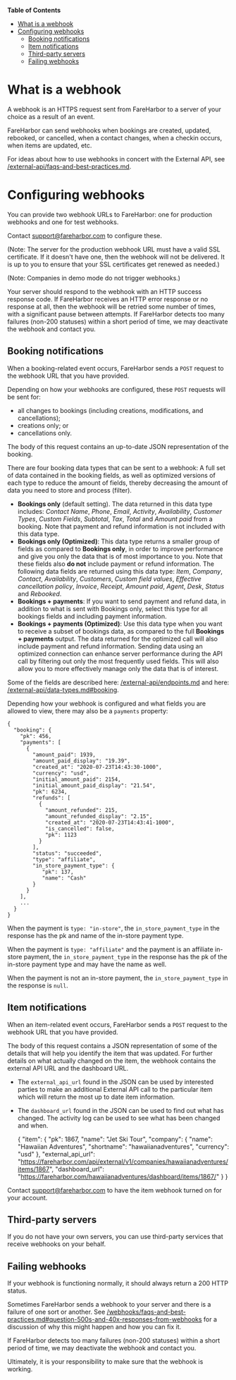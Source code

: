 <!-- markdown-toc start - Don't edit this section. Run M-x markdown-toc-refresh-toc -->
**Table of Contents**

- [What is a webhook](#what-is-a-webhook)
- [Configuring webhooks](#configuring-webhooks)
    - [Booking notifications](#booking-notifications)
    - [Item notifications](#item-notifications)
    - [Third-party servers](#third-party-servers)
    - [Failing webhooks](#failing-webhooks)

<!-- markdown-toc end -->

# What is a webhook

A webhook is an HTTPS request sent from FareHarbor to a server of your
choice as a result of an event.

FareHarbor can send webhooks when bookings are created, updated,
rebooked, or cancelled, when a contact changes, when a checkin occurs,
when items are updated,
etc.

For ideas about how to use webhooks in concert with the External API,
see [/external-api/faqs-and-best-practices.md](/webhooks/faqs-and-best-practices.md).

# Configuring webhooks

You can provide two webhook URLs to FareHarbor: one for production
webhooks and one for test webhooks.

Contact <support@fareharbor.com> to configure these.

(Note: The server for the production webhook URL must have a valid SSL
certificate. If it doesn't have one, then the webhook will not be
delivered. It is up to you to ensure that your SSL certificates get
renewed as needed.)

(Note: Companies in demo mode do not trigger webhooks.)

Your server should respond to the webhook with an HTTP success
response code. If FareHarbor receives an HTTP error response or no
response at all, then the webhook will be retried some number of
times, with a significant pause between attempts. If FareHarbor detects
too many failures (non-200 statuses) within a short period of time, we
may deactivate the webhook and contact you.

## Booking notifications

When a booking-related event occurs, FareHarbor sends a `POST` request to
the webhook URL that you have provided.

Depending on how your webhooks are configured, these `POST` requests will be sent for:

* all changes to bookings (including creations, modifications, and cancellations);
* creations only; or
* cancellations only.

The body of this request contains an up-to-date JSON representation of
the booking.

There are four booking data types that can be sent to a webhook: A full set of data
contained in the booking fields, as well as optimized versions of each type to reduce
the amount of fields, thereby decreasing the amount of data you need to store and
process (filter).

* **Bookings only** (default setting). The data returned in this data type includes:
*Contact Name*, *Phone*, *Email*, *Activity*, *Availability*, *Customer Types*,
*Custom Fields*, *Subtotal*, *Tax*, *Total* and *Amount paid* from a booking. Note
that payment and refund information is not included with this data type.
* **Bookings only (Optimized)**: This data type returns a smaller group of fields
as compared to **Bookings only**, in order to improve performance and give you only
the data that is of most importance to you. Note that these fields also **do not**
include payment or refund information.
The following data fields are returned using this data type: *Item*, *Company*,
*Contact*, *Availability*, *Customers*, *Custom field values*, *Effective cancellation
policy*, *Invoice*, *Receipt*, *Amount paid*, *Agent*, *Desk*, *Status* and *Rebooked*.
* **Bookings + payments**: If you want to send payment and refund data, in addition
to what is sent with Bookings only, select this type for all bookings fields and
including payment information.
* **Bookings + payments (Optimized)**: Use this data type when you want to receive
a subset of bookings data, as compared to the full **Bookings + payments** output.
The data returned for the optimized call will also include payment and refund
information. Sending data using an optimized connection can enhance server performance
during the API call by filtering out only the most frequently used fields. This will
also allow you to more effectively manage only the data that is of interest.

Some of the fields are described here: [/external-api/endpoints.md](/external-api/endpoints/endpoints.md) and
here: [/external-api/data-types.md#booking](/external-api/endpoints/data-types.md#booking).

Depending how your webhook is configured and what fields you are
allowed to view, there may also be a `payments` property:

    {
      "booking": {
        "pk": 456,
        "payments": [
          {
            "amount_paid": 1939,
            "amount_paid_display": "19.39",
            "created_at": "2020-07-23T14:43:30-1000",
            "currency": "usd",
            "initial_amount_paid": 2154,
            "initial_amount_paid_display": "21.54",
            "pk": 6234,
            "refunds": [
              {
                "amount_refunded": 215,
                "amount_refunded_display": "2.15",
                "created_at": "2020-07-23T14:43:41-1000",
                "is_cancelled": false,
                "pk": 1123
              }
            ],
            "status": "succeeded",
            "type": "affiliate",
            "in_store_payment_type": {
               "pk": 137,
               "name": "Cash"
            }
          }
        ],
        ...
      }
    }

When the payment is `type: "in-store"`, the `in_store_payment_type` in
the response has the pk and name of the in-store payment type.

When the payment is `type: "affiliate"` and the payment is an
affiliate in-store payment, the `in_store_payment_type` in the
response has the pk of the in-store payment type and may have the name
as well.

When the payment is not an in-store payment, the
`in_store_payment_type` in the response is `null`.

## Item notifications

When an item-related event occurs, FareHarbor sends a `POST` request to
the webhook URL that you have provided.

The body of this request contains a JSON representation of
some of the details that will help you identify the item that
was updated. For further details on what actually changed on the item,
the webhook contains the external API URL and the dashboard URL.

* The `external_api_url` found in the JSON can be used by interested
parties to make an additional External API call to the particular item
which will return the most up to date item information.
* The `dashboard_url` found in the JSON can be used to find out what has
changed.  The activity log can be used to see what has been changed and when.

    {
      "item": {
        "pk": 1867,
        "name": "Jet Ski Tour",
        "company": {
          "name": "Hawaiian Adventures",
          "shortname": "hawaiianadventures",
          "currency": "usd"
        },
        "external_api_url": "https://fareharbor.com/api/external/v1/companies/hawaiianadventures/items/1867",
        "dashboard_url": "https://fareharbor.com/hawaiianadventures/dashboard/items/1867/"
      }
    }

Contact <support@fareharbor.com> to have the item webhook turned on for your account.

## Third-party servers

If you do not have your own servers, you can use third-party services
that receive webhooks on your behalf.

## Failing webhooks

If your webhook is functioning normally, it should always return a 200
HTTP status.

Sometimes FareHarbor sends a webhook to your server and there is a
failure of one sort or another. See
[/webhooks/faqs-and-best-practices.md#question-500s-and-40x-responses-from-webhooks](/webhooks/faqs-and-best-practices.md#question-500s-and-40x-responses-from-webhooks)
for a discussion of why this might happen and how you can fix it.

If FareHarbor detects too many failures (non-200 statuses) within a
short period of time, we may deactivate the webhook and contact you.

Ultimately, it is your responsibility to make sure that the webhook
is working.
